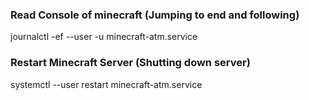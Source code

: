### Read Console of minecraft (Jumping to end and following)
journalctl -ef --user -u minecraft-atm.service

### Restart Minecraft Server (Shutting down server)
systemctl --user restart minecraft-atm.service